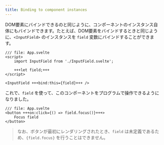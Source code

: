 ```yaml
---
title: Binding to component instances
---
```


DOM要素にバインドできるのと同じように、コンポーネントのインスタンス自体にもバインドできます。たとえば、DOM要素をバインドするときと同じように、`<InputField>` のインスタンスを `field` 変数にバインドすることができます。

```svelte
/// file: App.svelte
<script>
	import InputField from './InputField.svelte';

	+++let field;+++
</script>

<InputField +++bind:this={field}+++ />
```

これで、`field` を使って、このコンポーネントをプログラムで操作できるようになりました。

```svelte
/// file: App.svelte
<button +++on:click={() => field.focus()}+++>
	Focus field
</button>
```

> なお、ボタンが最初にレンダリングされたとき、`field` は未定義であるため、`{field.focus}` を行うことはできません。
